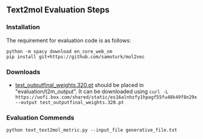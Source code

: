 ## Text2mol Evaluation Steps

### Installation

The requirement for evaluation code is as follows:

```
python -m spacy download en_core_web_sm
pip install git+https://github.com/samoturk/mol2vec
```

### Downloads

* [test_outputfinal_weights.320.pt](https://uofi.box.com/s/es16alnhzfy1hpagf55fu48k49f8n29x) should be placed in "evaluation/t2m_output". It can be downloaded using `curl -L  https://uofi.box.com/shared/static/es16alnhzfy1hpagf55fu48k49f8n29x --output test_outputfinal_weights.320.pt`

### Evaluation Commends

```
python text_text2mol_metric.py --input_file generative_file.txt
```
